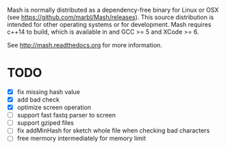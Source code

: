 Mash is normally distributed as a dependency-free binary for Linux or OSX (see
https://github.com/marbl/Mash/releases). This source distribution is intended
for other operating systems or for development. Mash requires c++14 to build,
which is available in and GCC >= 5 and XCode >= 6.

See http://mash.readthedocs.org for more information.

# TODO
- [x] fix missing hash value
- [x] add bad check
- [x] optimize screen operation
- [ ] support fast fastq parser to screen
- [ ] support gziped files
- [ ] fix addMinHash for sketch whole file when checking bad characters
- [ ] free mermory intermediately for memory limit
